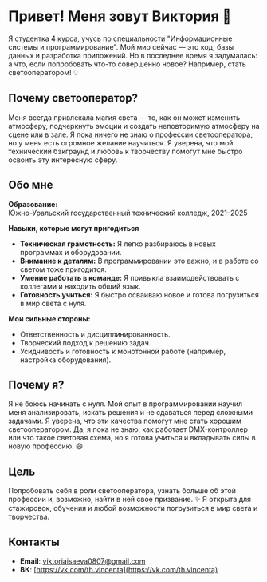 # Привет! Меня зовут Виктория 👋

Я студентка 4 курса, учусь по специальности "Информационные системы и программирование". Мой мир сейчас — это код, базы данных и разработка приложений. Но в последнее время я задумалась: а что, если попробовать что-то совершенно новое? Например, стать светооператором! 💡

## Почему светооператор?
Меня всегда привлекала магия света — то, как он может изменить атмосферу, подчеркнуть эмоции и создать неповторимую атмосферу на сцене или в зале. Я пока ничего не знаю о профессии светооператора, но у меня есть огромное желание научиться. Я уверена, что мой технический бэкграунд и любовь к творчеству помогут мне быстро освоить эту интересную сферу.

## Обо мне

**Образование:**  
Южно-Уральский государственный технический колледж, 2021–2025

**Навыки, которые могут пригодиться**

- **Техническая грамотность:** Я легко разбираюсь в новых программах и оборудовании.
- **Внимание к деталям:** В программировании это важно, и в работе со светом тоже пригодится.
- **Умение работать в команде:** Я привыкла взаимодействовать с коллегами и находить общий язык.
- **Готовность учиться:** Я быстро осваиваю новое и готова погрузиться в мир света с нуля.

**Мои сильные стороны:**

- Ответственность и дисциплинированность.
- Творческий подход к решению задач.
- Усидчивость и готовность к монотонной работе (например, настройка оборудования).

## Почему я?
Я не боюсь начинать с нуля. Мой опыт в программировании научил меня анализировать, искать решения и не сдаваться перед сложными задачами. Я уверена, что эти качества помогут мне стать хорошим светооператором. Да, я пока не знаю, как работает DMX-контроллер или что такое световая схема, но я готова учиться и вкладывать силы в новую профессию. 😄

## Цель
Попробовать себя в роли светооператора, узнать больше об этой профессии и, возможно, найти в ней свое призвание. ✨ Я открыта для стажировок, обучения и любой возможности погрузиться в мир света и творчества.

## Контакты
- **Email**: [viktoriaisaeva0807@gmail.com](viktoriaisaeva0807@gmail.com)  
- **ВК**: [https://vk.com/th.vincenta](https://vk.com/th.vincenta)

